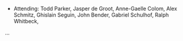 * Attending: Todd Parker, Jasper de Groot, Anne-Gaelle Colom, Alex Schmitz, Ghislain Seguin, John Bender, Gabriel Schulhof, Ralph Whitbeck, 

...
